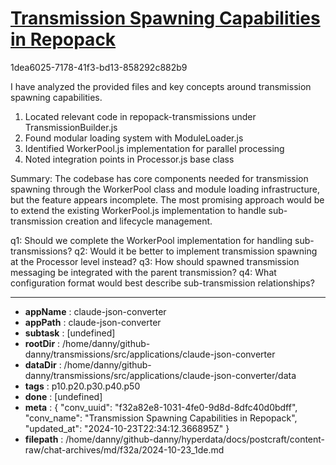# [Transmission Spawning Capabilities in Repopack](https://claude.ai/chat/f32a82e8-1031-4fe0-9d8d-8dfc40d0bdff)

1dea6025-7178-41f3-bd13-858292c882b9

 I have analyzed the provided files and key concepts around transmission spawning capabilities.

1. Located relevant code in repopack-transmissions under TransmissionBuilder.js
2. Found modular loading system with ModuleLoader.js
3. Identified WorkerPool.js implementation for parallel processing
4. Noted integration points in Processor.js base class

Summary: The codebase has core components needed for transmission spawning through the WorkerPool class and module loading infrastructure, but the feature appears incomplete. The most promising approach would be to extend the existing WorkerPool.js implementation to handle sub-transmission creation and lifecycle management.

q1: Should we complete the WorkerPool implementation for handling sub-transmissions?
q2: Would it be better to implement transmission spawning at the Processor level instead?
q3: How should spawned transmission messaging be integrated with the parent transmission?
q4: What configuration format would best describe sub-transmission relationships?

---

* **appName** : claude-json-converter
* **appPath** : claude-json-converter
* **subtask** : [undefined]
* **rootDir** : /home/danny/github-danny/transmissions/src/applications/claude-json-converter
* **dataDir** : /home/danny/github-danny/transmissions/src/applications/claude-json-converter/data
* **tags** : p10.p20.p30.p40.p50
* **done** : [undefined]
* **meta** : {
  "conv_uuid": "f32a82e8-1031-4fe0-9d8d-8dfc40d0bdff",
  "conv_name": "Transmission Spawning Capabilities in Repopack",
  "updated_at": "2024-10-23T22:34:12.366895Z"
}
* **filepath** : /home/danny/github-danny/hyperdata/docs/postcraft/content-raw/chat-archives/md/f32a/2024-10-23_1de.md